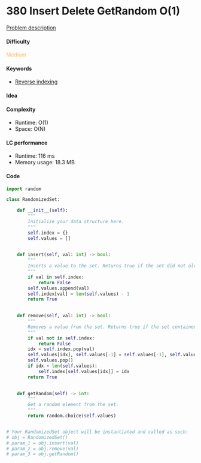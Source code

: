 380 Insert Delete GetRandom O(1)
=======================
[Problem description](https://leetcode.com/problems/insert-delete-getrandom-o1/)

#### Difficulty
<span style="color:#FABC60">Medium</span>

#### Keywords
- [Reverse indexing](../categories/reverse_indexing.md)

#### Idea

#### Complexity
- Runtime: O(1)
- Space: O(N)

#### LC performance
- Runtime: 116 ms
- Memory usage: 18.3 MB

#### Code
```python
import random

class RandomizedSet:

    def __init__(self):
        """
        Initialize your data structure here.
        """
        self.index = {}
        self.values = []
        

    def insert(self, val: int) -> bool:
        """
        Inserts a value to the set. Returns true if the set did not already contain the specified element.
        """
        if val in self.index:
            return False
        self.values.append(val)
        self.index[val] = len(self.values) - 1
        return True
        

    def remove(self, val: int) -> bool:
        """
        Removes a value from the set. Returns true if the set contained the specified element.
        """
        if val not in self.index:
            return False
        idx = self.index.pop(val)
        self.values[idx], self.values[-1] = self.values[-1], self.values[idx]
        self.values.pop()
        if idx < len(self.values):
            self.index[self.values[idx]] = idx
        return True
        

    def getRandom(self) -> int:
        """
        Get a random element from the set.
        """
        return random.choice(self.values)


# Your RandomizedSet object will be instantiated and called as such:
# obj = RandomizedSet()
# param_1 = obj.insert(val)
# param_2 = obj.remove(val)
# param_3 = obj.getRandom()
```